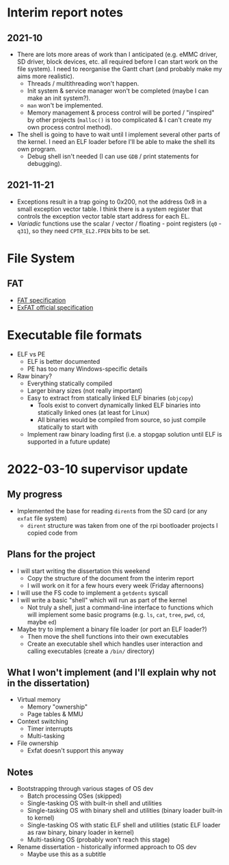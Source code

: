 # Interim report notes

## 2021-10

* There are lots more areas of work than I anticipated (e.g. eMMC driver,
  SD driver, block devices, etc. all required before I can start work on the
  file system). I need to reorganise the Gantt chart (and probably make my
  aims more realistic).
  * Threads / multithreading won't happen.
  * Init system & service manager won't be completed (maybe I can make an init
    system?).
  * `man` won't be implemented.
  * Memory management & process control will be ported / "inspired" by other
    projects (`malloc()` is too complicated & I can't create my own process
    control method).
* The shell is going to have to wait until I implement several other parts of
  the kernel. I need an ELF loader before I'll be able to make the shell its
  own program.
  * Debug shell isn't needed (I can use `GDB` / print statements for
    debugging).

## 2021-11-21

* Exceptions result in a trap going to $0x200$, not the address $0x8$ in a
  small exception vector table. I think there is a system register that
  controls the exception vector table start address for each EL.
* *Variadic* functions use the scalar / vector / floating - point registers
  (`q0` - `q31`), so they need `CPTR_EL2.FPEN` bits to be set.

# File System

## FAT

* [FAT specification](https://wiki.osdev.org/FAT)
* [ExFAT official specification](https://docs.microsoft.com/en-us/windows/win32/fileio/exfat-specification)

# Executable file formats

* ELF vs PE
  * ELF is better documented
  * PE has too many Windows-specific details
* Raw binary?
  * Everything statically compiled
  * Larger binary sizes (not really important)
  * Easy to extract from statically linked ELF binaries (`objcopy`)
    * Tools exist to convert dynamically linked ELF binaries into statically
    linked ones (at least for Linux)
    * All binaries would be compiled from source, so just compile statically to
    start with
  * Implement raw binary loading first (i.e. a stopgap solution until ELF is
  supported in a future update)

# 2022-03-10 supervisor update

## My progress

* Implemented the base for reading `dirent`s from the SD card (or any `exfat`
file system)
  * `dirent` structure was taken from one of the rpi bootloader projects I
  copied code from

## Plans for the project

* I will start writing the dissertation this weekend
  * Copy the structure of the document from the interim report
  * I will work on it for a few hours every week (Friday afternoons)
* I will use the FS code to implement a `getdents` syscall
* I will write a basic "shell" which will run as part of the kernel
  * Not truly a shell, just a command-line interface to functions which will
  implement some basic programs (e.g. `ls`, `cat`, `tree`, `pwd`, `cd`, maybe
  `ed`)
* Maybe try to implement a binary file loader (or port an ELF loader?)
  * Then move the shell functions into their own executables
  * Create an executable shell which handles user interaction and calling
  executables (create a `/bin/` directory)

## What I won't implement (and I'll explain why not in the dissertation)

* Virtual memory
  * Memory "ownership"
  * Page tables & MMU
* Context switching
  * Timer interrupts
  * Multi-tasking
* File ownership
  * Exfat doesn't support this anyway

## Notes

* Bootstrapping through various stages of OS dev
  * Batch processing OSes (skipped)
  * Single-tasking OS with built-in shell and utilities
  * Single-tasking OS with binary shell and utilities (binary loader built-in
  to kernel)
  * Single-tasking OS with static ELF shell and utilities (static ELF loader as
  raw binary, binary loader in kernel)
  * Multi-tasking OS (probably won't reach this stage)
* Rename dissertation - historically informed approach to OS dev
  * Maybe use this as a subtitle
